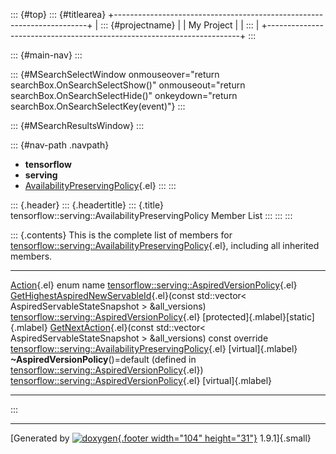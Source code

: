 ::: {#top}
::: {#titlearea}
+-----------------------------------------------------------------------+
| ::: {#projectname}                                                    |
| My Project                                                            |
| :::                                                                   |
+-----------------------------------------------------------------------+
:::

::: {#main-nav}
:::

::: {#MSearchSelectWindow onmouseover="return searchBox.OnSearchSelectShow()" onmouseout="return searchBox.OnSearchSelectHide()" onkeydown="return searchBox.OnSearchSelectKey(event)"}
:::

::: {#MSearchResultsWindow}
:::

::: {#nav-path .navpath}
-   **tensorflow**
-   **serving**
-   [AvailabilityPreservingPolicy](classtensorflow_1_1serving_1_1AvailabilityPreservingPolicy.html){.el}
:::
:::

::: {.header}
::: {.headertitle}
::: {.title}
tensorflow::serving::AvailabilityPreservingPolicy Member List
:::
:::
:::

::: {.contents}
This is the complete list of members for
[tensorflow::serving::AvailabilityPreservingPolicy](classtensorflow_1_1serving_1_1AvailabilityPreservingPolicy.html){.el},
including all inherited members.

  ------------------------------------------------------------------------------------------------------------------------------------------------------------------------------------------------------------ --------------------------------------------------------------------------------------------------------------------------- ---------------------------------------
  [Action](classtensorflow_1_1serving_1_1AspiredVersionPolicy.html#a5681f3f1c6c14f088084b29438e6fa85){.el} enum name                                                                                           [tensorflow::serving::AspiredVersionPolicy](classtensorflow_1_1serving_1_1AspiredVersionPolicy.html){.el}                   
  [GetHighestAspiredNewServableId](classtensorflow_1_1serving_1_1AspiredVersionPolicy.html#a71bde7aea4c6116cede2714758688857){.el}(const std::vector\< AspiredServableStateSnapshot \> &all\_versions)         [tensorflow::serving::AspiredVersionPolicy](classtensorflow_1_1serving_1_1AspiredVersionPolicy.html){.el}                   [protected]{.mlabel}[static]{.mlabel}
  [GetNextAction](classtensorflow_1_1serving_1_1AvailabilityPreservingPolicy.html#a3e7f155e7dd0bb9fadacfdfe4cad5d4c){.el}(const std::vector\< AspiredServableStateSnapshot \> &all\_versions) const override   [tensorflow::serving::AvailabilityPreservingPolicy](classtensorflow_1_1serving_1_1AvailabilityPreservingPolicy.html){.el}   [virtual]{.mlabel}
  **\~AspiredVersionPolicy**()=default (defined in [tensorflow::serving::AspiredVersionPolicy](classtensorflow_1_1serving_1_1AspiredVersionPolicy.html){.el})                                                  [tensorflow::serving::AspiredVersionPolicy](classtensorflow_1_1serving_1_1AspiredVersionPolicy.html){.el}                   [virtual]{.mlabel}
  ------------------------------------------------------------------------------------------------------------------------------------------------------------------------------------------------------------ --------------------------------------------------------------------------------------------------------------------------- ---------------------------------------
:::

------------------------------------------------------------------------

[Generated by [![doxygen](doxygen.svg){.footer width="104"
height="31"}](https://www.doxygen.org/index.html) 1.9.1]{.small}
